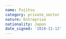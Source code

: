 ```yaml
---
name: Fujitsu
category: private_sector
nature: Entreprise
nationality: Japon
date_signed: '2018-11-12'
---
```

    